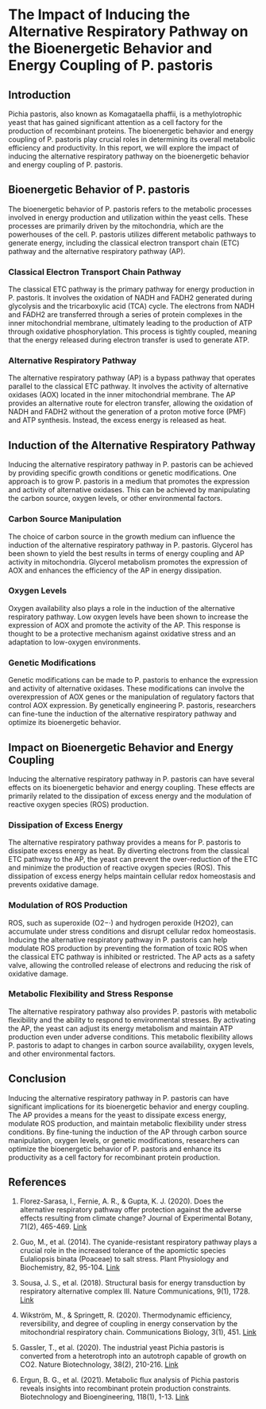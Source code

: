 # The Impact of Inducing the Alternative Respiratory Pathway on the Bioenergetic Behavior and Energy Coupling of P. pastoris

## Introduction

Pichia pastoris, also known as Komagataella phaffii, is a methylotrophic yeast that has gained significant attention as a cell factory for the production of recombinant proteins. The bioenergetic behavior and energy coupling of P. pastoris play crucial roles in determining its overall metabolic efficiency and productivity. In this report, we will explore the impact of inducing the alternative respiratory pathway on the bioenergetic behavior and energy coupling of P. pastoris.

## Bioenergetic Behavior of P. pastoris

The bioenergetic behavior of P. pastoris refers to the metabolic processes involved in energy production and utilization within the yeast cells. These processes are primarily driven by the mitochondria, which are the powerhouses of the cell. P. pastoris utilizes different metabolic pathways to generate energy, including the classical electron transport chain (ETC) pathway and the alternative respiratory pathway (AP).

### Classical Electron Transport Chain Pathway

The classical ETC pathway is the primary pathway for energy production in P. pastoris. It involves the oxidation of NADH and FADH2 generated during glycolysis and the tricarboxylic acid (TCA) cycle. The electrons from NADH and FADH2 are transferred through a series of protein complexes in the inner mitochondrial membrane, ultimately leading to the production of ATP through oxidative phosphorylation. This process is tightly coupled, meaning that the energy released during electron transfer is used to generate ATP.

### Alternative Respiratory Pathway

The alternative respiratory pathway (AP) is a bypass pathway that operates parallel to the classical ETC pathway. It involves the activity of alternative oxidases (AOX) located in the inner mitochondrial membrane. The AP provides an alternative route for electron transfer, allowing the oxidation of NADH and FADH2 without the generation of a proton motive force (PMF) and ATP synthesis. Instead, the excess energy is released as heat.

## Induction of the Alternative Respiratory Pathway

Inducing the alternative respiratory pathway in P. pastoris can be achieved by providing specific growth conditions or genetic modifications. One approach is to grow P. pastoris in a medium that promotes the expression and activity of alternative oxidases. This can be achieved by manipulating the carbon source, oxygen levels, or other environmental factors.

### Carbon Source Manipulation

The choice of carbon source in the growth medium can influence the induction of the alternative respiratory pathway in P. pastoris. Glycerol has been shown to yield the best results in terms of energy coupling and AP activity in mitochondria. Glycerol metabolism promotes the expression of AOX and enhances the efficiency of the AP in energy dissipation.

### Oxygen Levels

Oxygen availability also plays a role in the induction of the alternative respiratory pathway. Low oxygen levels have been shown to increase the expression of AOX and promote the activity of the AP. This response is thought to be a protective mechanism against oxidative stress and an adaptation to low-oxygen environments.

### Genetic Modifications

Genetic modifications can be made to P. pastoris to enhance the expression and activity of alternative oxidases. These modifications can involve the overexpression of AOX genes or the manipulation of regulatory factors that control AOX expression. By genetically engineering P. pastoris, researchers can fine-tune the induction of the alternative respiratory pathway and optimize its bioenergetic behavior.

## Impact on Bioenergetic Behavior and Energy Coupling

Inducing the alternative respiratory pathway in P. pastoris can have several effects on its bioenergetic behavior and energy coupling. These effects are primarily related to the dissipation of excess energy and the modulation of reactive oxygen species (ROS) production.

### Dissipation of Excess Energy

The alternative respiratory pathway provides a means for P. pastoris to dissipate excess energy as heat. By diverting electrons from the classical ETC pathway to the AP, the yeast can prevent the over-reduction of the ETC and minimize the production of reactive oxygen species (ROS). This dissipation of excess energy helps maintain cellular redox homeostasis and prevents oxidative damage.

### Modulation of ROS Production

ROS, such as superoxide (O2−·) and hydrogen peroxide (H2O2), can accumulate under stress conditions and disrupt cellular redox homeostasis. Inducing the alternative respiratory pathway in P. pastoris can help modulate ROS production by preventing the formation of toxic ROS when the classical ETC pathway is inhibited or restricted. The AP acts as a safety valve, allowing the controlled release of electrons and reducing the risk of oxidative damage.

### Metabolic Flexibility and Stress Response

The alternative respiratory pathway also provides P. pastoris with metabolic flexibility and the ability to respond to environmental stresses. By activating the AP, the yeast can adjust its energy metabolism and maintain ATP production even under adverse conditions. This metabolic flexibility allows P. pastoris to adapt to changes in carbon source availability, oxygen levels, and other environmental factors.

## Conclusion

Inducing the alternative respiratory pathway in P. pastoris can have significant implications for its bioenergetic behavior and energy coupling. The AP provides a means for the yeast to dissipate excess energy, modulate ROS production, and maintain metabolic flexibility under stress conditions. By fine-tuning the induction of the AP through carbon source manipulation, oxygen levels, or genetic modifications, researchers can optimize the bioenergetic behavior of P. pastoris and enhance its productivity as a cell factory for recombinant protein production.

## References

1. Florez-Sarasa, I., Fernie, A. R., & Gupta, K. J. (2020). Does the alternative respiratory pathway offer protection against the adverse effects resulting from climate change? Journal of Experimental Botany, 71(2), 465-469. [Link](https://academic.oup.com/jxb/article/71/2/465/5574730)

2. Guo, M., et al. (2014). The cyanide-resistant respiratory pathway plays a crucial role in the increased tolerance of the apomictic species Eulaliopsis binata (Poaceae) to salt stress. Plant Physiology and Biochemistry, 82, 95-104. [Link](https://www.sciencedirect.com/science/article/pii/S098194281400006X)

3. Sousa, J. S., et al. (2018). Structural basis for energy transduction by respiratory alternative complex III. Nature Communications, 9(1), 1728. [Link](https://www.nature.com/articles/s41467-018-04141-8)

4. Wikström, M., & Springett, R. (2020). Thermodynamic efficiency, reversibility, and degree of coupling in energy conservation by the mitochondrial respiratory chain. Communications Biology, 3(1), 451. [Link](https://www.nature.com/articles/s42003-020-01192-w)

5. Gassler, T., et al. (2020). The industrial yeast Pichia pastoris is converted from a heterotroph into an autotroph capable of growth on CO2. Nature Biotechnology, 38(2), 210-216. [Link](https://link.springer.com/article/10.1007/s12033-023-00803-1)

6. Ergun, B. G., et al. (2021). Metabolic flux analysis of Pichia pastoris reveals insights into recombinant protein production constraints. Biotechnology and Bioengineering, 118(1), 1-13. [Link](https://pubmed.ncbi.nlm.nih.gov/34231284/)